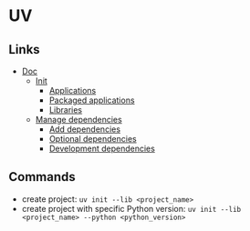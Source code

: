 # UV

## Links

- [Doc](https://docs.astral.sh/uv/)
  - [Init](https://docs.astral.sh/uv/concepts/projects/init/)
    - [Applications](https://docs.astral.sh/uv/concepts/projects/init/#applications)
    - [Packaged applications](https://docs.astral.sh/uv/concepts/projects/init/#packaged-applications)
    - [Libraries](https://docs.astral.sh/uv/concepts/projects/init/#libraries)
  - [Manage dependencies](https://docs.astral.sh/uv/concepts/projects/dependencies/)
    - [Add dependencies](https://docs.astral.sh/uv/concepts/projects/dependencies/#adding-dependencies)
    - [Optional dependencies](https://docs.astral.sh/uv/concepts/projects/dependencies/#optional-dependencies)
    - [Development dependencies](https://docs.astral.sh/uv/concepts/projects/dependencies/#development-dependencies)

## Commands

- create project: `uv init --lib <project_name>`
- create project with specific Python version: `uv init --lib <project_name> --python <python_version>`
